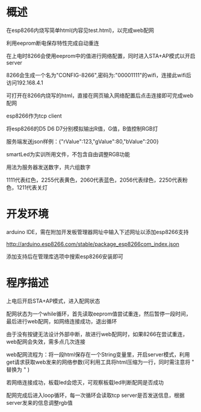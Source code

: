 # 概述
在esp8266内烧写简单html(内容见test.html)，以完成web配网

利用eeprom断电保存特性完成自动重连

在上电时8266会使用eeprom中的值进行网络配置，同时进入STA+AP模式以开启server

8266会生成一个名为"CONFIG-8266",密码为:"00001111"的wifi，连接此wifi后访问192.168.4.1

可打开在8266内烧写的html，直接在网页输入网络配置后点击连接即可完成web配网

esp8266作为tcp client

将esp8266的D5 D6 D7分别模拟输出R值，G值，B值控制RGB灯

服务端发送json样例：{"rValue":123,"gValue":80,"bValue":200}

smartLed为实训所用文件，不包含自由调整RGB功能

用法为服务器发送数字，共六组数字

1111代表红色，2255代表黄色，2060代表蓝色，2056代表绿色，2250代表粉色，1211代表关灯

# 开发环境

arduino IDE，需在附加开发板管理器网址中输入下述网址以添加esp8266支持

http://arduino.esp8266.com/stable/package_esp8266com_index.json

添加支持后在管理库选项中搜索esp8266安装即可


# 程序描述
上电后开启STA+AP模式，进入配网状态

配网状态为一个while循环，首先读取eeprom值尝试重连，然后暂停一段时间，最后进行web配网，如网络连接成功，退出循环

由于没有按键无法设计外部中断，故进行web配网时，如果8266在尝试重连，web配网会失效，需多点几次连接

web配网流程为：将一段html保存在一个String变量里，开启server模式，利用get请求获取web发来的网络参数(可利用工具将html压缩为一行，同时需注意将 " 替换为 \" )

若网络连接成功，板载led会熄灭，可观察板载led判断配网是否成功

配网完成后进入loop循环，每一次循环会读取tcp server是否发送信息，根据server发来的信息调整rgb值




